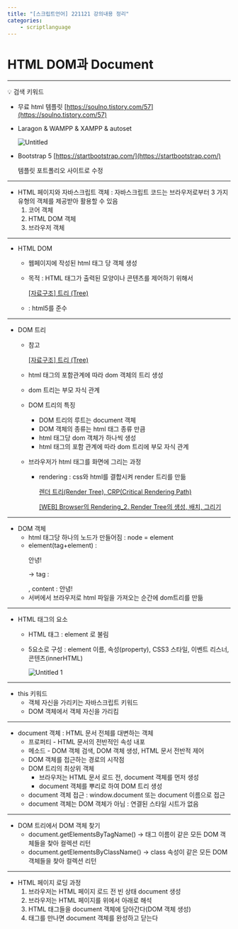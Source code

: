 ```yaml
---
title: "[스크립트언어] 221121 강의내용 정리"
categories: 
    - scriptlanguage
---
```


# HTML DOM과 Document

---
💡 검색 키워드

- 무료 html 템플릿 [https://soulno.tistory.com/57](https://soulno.tistory.com/57)
- Laragon & WAMPP & XAMPP & autoset
    
    ![Untitled](https://user-images.githubusercontent.com/106959823/205510225-e27b82c1-007d-4a46-831a-79935eede243.png)
    
- Bootstrap 5 [https://startbootstrap.com/](https://startbootstrap.com/)
    
    템플릿 포트폴리오 사이트로 수정
    
---

- HTML 페이지와 자바스크립트 객체 : 자바스크립트 코드는 브라우저로부터 3 가지 유형의 객체를 제공받아 활용할 수 있음
    1. 코어 객체
    2. HTML DOM 객체
    3. 브라우저 객체

---

- HTML DOM
    - 웹페이지에 작성된 html 태그 당 객체 생성
    - 목적 : HTML  태그가 출력된 모양이나 콘텐츠를 제어하기 위해서
        
        [[자료구조] 트리 (Tree)](https://yoongrammer.tistory.com/68)
        
    - <!DOCTYPE HTML> : html5를 준수

---

- DOM 트리
    - 참고
        
        [[자료구조] 트리 (Tree)](https://yoongrammer.tistory.com/68)
        
    - html 태그의 포함관계에 따라 dom 객체의 트리 생성
    - dom 트리는 부모 자식 관계
    - DOM 트리의 특징
        - DOM 트리의 루트는 document 객체
        - DOM 객체의 종류는 html 태그 종류 만큼
        - html 태그당 dom 객체가 하나씩 생성
        - html 태그의 포함 관계에 따라 dom 트리에 부모 자식 관계
    - 브라우저가 html 태그를 화면에 그리는 과정
        - rendering : css와 html를 결합시켜 render 트리를 만듦
            
            [렌더 트리(Render Tree), CRP(Critical Rendering Path)](https://onlydev.tistory.com/9)
            
            [[WEB] Browser의 Rendering_2. Render Tree의 생성, 배치, 그리기](https://twofivezero.tistory.com/56)
            

---

- DOM 객체
    - html 태그당 하나의 노드가 만들어짐 : node = element
    - element(tag+element) : <p>안녕!</p> → tag : <p></p>, content : 안녕!
    - 서버에서 브라우저로 html 파일을 가져오는 순간에 dom트리를 만듦

---

- HTML 태그의 요소
    - HTML 태그 : element 로 불림
    - 5요소로 구성 : element 이름, 속성(property), CSS3 스타일, 이벤트 리스너, 콘텐츠(innerHTML)
        
        ![Untitled 1](https://user-images.githubusercontent.com/106959823/205510228-ddd5a4a7-143a-463a-a86e-f4b665780fb4.png)
        

---

- this 키워드
    - 객체 자신을 가리키는 자바스크립트 키워드
    - DOM 객체에서 객체 자신을 가리킴

---

- document 객체 : HTML 문서 전체를 대변하는 객체
    - 프로퍼티 - HTML 문서의 전반적인 속성 내포
    - 메소드 - DOM 객체 검색, DOM 객체 생성, HTML 문서 전반적 제어
    - DOM 객체를 접근하는 경로의 시작점
    - DOM 트리의 최상위 객체
        - 브라우저는 HTML 문서 로드 전, document 객체를 먼저 생성
        - document 객체를 뿌리로 하여 DOM 트리 생성
    - document 객체 접근 : window.document 또는 document 이름으로 접근
    - document 객체는 DOM 객체가 아님 : 연결된 스타일 시트가 없음

---

- DOM 트리에서 DOM 객체 찾기
    - document.getElementsByTagName() → 태그 이름이 같은 모든 DOM 객체들을 찾아 컬렉션 리턴
    - document.getElementsByClassName() → class 속성이 같은 모든 DOM 객체들을 찾아 컬렉션 리턴

---

- HTML 페이지 로딩 과정
    1. 브라우저는 HTML 페이지 로드 전 빈 상태 document 생성
    2. 브라우저는 HTML 페이지를 위에서 아래로 해석
    3. HTML 태그들을 document 객체에 담아간다(DOM 객체 생성)
    4. </html> 태그를 만나면 document 객체를 완성하고 닫는다